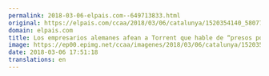 ```yaml
---
permalink: 2018-03-06-elpais.com--649713833.html
original: https://elpais.com/ccaa/2018/03/06/catalunya/1520354140_580776.html#?ref=rss&format=simple&link=link
domain: elpais.com
title: Los empresarios alemanes afean a Torrent que hable de “presos políticos”
image: https://ep00.epimg.net/ccaa/imagenes/2018/03/06/catalunya/1520354140_580776_1520354346_rrss_normal.jpg
date: 2018-03-06 17:51:18
translations: en
---
```


